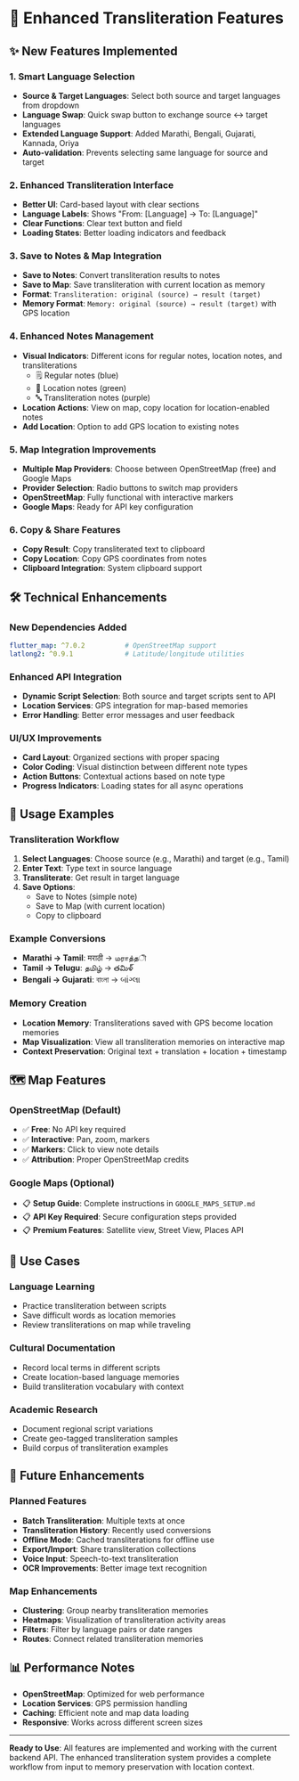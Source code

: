 # 🌟 Enhanced Transliteration Features

## ✨ New Features Implemented

### 1. **Smart Language Selection**
- **Source & Target Languages**: Select both source and target languages from dropdown
- **Language Swap**: Quick swap button to exchange source ↔ target languages  
- **Extended Language Support**: Added Marathi, Bengali, Gujarati, Kannada, Oriya
- **Auto-validation**: Prevents selecting same language for source and target

### 2. **Enhanced Transliteration Interface**
- **Better UI**: Card-based layout with clear sections
- **Language Labels**: Shows "From: [Language] → To: [Language]"
- **Clear Functions**: Clear text button and field
- **Loading States**: Better loading indicators and feedback

### 3. **Save to Notes & Map Integration**
- **Save to Notes**: Convert transliteration results to notes
- **Save to Map**: Save transliteration with current location as memory
- **Format**: `Transliteration: original (source) → result (target)`
- **Memory Format**: `Memory: original (source) → result (target)` with GPS location

### 4. **Enhanced Notes Management**
- **Visual Indicators**: Different icons for regular notes, location notes, and transliterations
  - 🗒️ Regular notes (blue)
  - 📍 Location notes (green) 
  - 🔤 Transliteration notes (purple)
- **Location Actions**: View on map, copy location for location-enabled notes
- **Add Location**: Option to add GPS location to existing notes

### 5. **Map Integration Improvements**
- **Multiple Map Providers**: Choose between OpenStreetMap (free) and Google Maps
- **Provider Selection**: Radio buttons to switch map providers
- **OpenStreetMap**: Fully functional with interactive markers
- **Google Maps**: Ready for API key configuration

### 6. **Copy & Share Features**
- **Copy Result**: Copy transliterated text to clipboard
- **Copy Location**: Copy GPS coordinates from notes
- **Clipboard Integration**: System clipboard support

## 🛠️ Technical Enhancements

### **New Dependencies Added**
```yaml
flutter_map: ^7.0.2          # OpenStreetMap support
latlong2: ^0.9.1             # Latitude/longitude utilities
```

### **Enhanced API Integration**
- **Dynamic Script Selection**: Both source and target scripts sent to API
- **Location Services**: GPS integration for map-based memories
- **Error Handling**: Better error messages and user feedback

### **UI/UX Improvements**
- **Card Layout**: Organized sections with proper spacing
- **Color Coding**: Visual distinction between different note types
- **Action Buttons**: Contextual actions based on note type
- **Progress Indicators**: Loading states for all async operations

## 📱 Usage Examples

### **Transliteration Workflow**
1. **Select Languages**: Choose source (e.g., Marathi) and target (e.g., Tamil)
2. **Enter Text**: Type text in source language
3. **Transliterate**: Get result in target language
4. **Save Options**:
   - Save to Notes (simple note)
   - Save to Map (with current location)
   - Copy to clipboard

### **Example Conversions**
- **Marathi → Tamil**: मराठी → மராத்தী  
- **Tamil → Telugu**: தமிழ் → తమిళ్
- **Bengali → Gujarati**: বাংলা → બાંગ્લા

### **Memory Creation**
- **Location Memory**: Transliterations saved with GPS become location memories
- **Map Visualization**: View all transliteration memories on interactive map
- **Context Preservation**: Original text + translation + location + timestamp

## 🗺️ Map Features

### **OpenStreetMap (Default)**
- ✅ **Free**: No API key required
- ✅ **Interactive**: Pan, zoom, markers
- ✅ **Markers**: Click to view note details
- ✅ **Attribution**: Proper OpenStreetMap credits

### **Google Maps (Optional)**
- 📋 **Setup Guide**: Complete instructions in `GOOGLE_MAPS_SETUP.md`
- 📋 **API Key Required**: Secure configuration steps provided
- 📋 **Premium Features**: Satellite view, Street View, Places API

## 🎯 Use Cases

### **Language Learning**
- Practice transliteration between scripts
- Save difficult words as location memories
- Review transliterations on map while traveling

### **Cultural Documentation**
- Record local terms in different scripts
- Create location-based language memories
- Build transliteration vocabulary with context

### **Academic Research**
- Document regional script variations
- Create geo-tagged transliteration samples
- Build corpus of transliteration examples

## 🔮 Future Enhancements

### **Planned Features**
- **Batch Transliteration**: Multiple texts at once
- **Transliteration History**: Recently used conversions
- **Offline Mode**: Cached transliterations for offline use
- **Export/Import**: Share transliteration collections
- **Voice Input**: Speech-to-text transliteration
- **OCR Improvements**: Better image text recognition

### **Map Enhancements**
- **Clustering**: Group nearby transliteration memories
- **Heatmaps**: Visualization of transliteration activity areas
- **Filters**: Filter by language pairs or date ranges
- **Routes**: Connect related transliteration memories

## 📊 Performance Notes

- **OpenStreetMap**: Optimized for web performance
- **Location Services**: GPS permission handling
- **Caching**: Efficient note and map data loading
- **Responsive**: Works across different screen sizes

---

**Ready to Use**: All features are implemented and working with the current backend API. The enhanced transliteration system provides a complete workflow from input to memory preservation with location context.